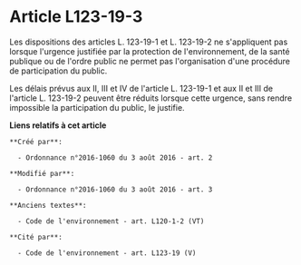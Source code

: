 # Article L123-19-3

Les dispositions des articles L. 123-19-1 et L. 123-19-2 ne s'appliquent pas lorsque l'urgence justifiée par la protection de
l'environnement, de la santé publique ou de l'ordre public ne permet pas l'organisation d'une procédure de participation du
public. 

Les délais prévus aux II, III et IV de l'article L. 123-19-1 et aux II et III de l'article L. 123-19-2 peuvent être réduits
lorsque cette urgence, sans rendre impossible la participation du public, le justifie.

**Liens relatifs à cet article**

	**Créé par**:

	  - Ordonnance n°2016-1060 du 3 août 2016 - art. 2

	**Modifié par**:

	  - Ordonnance n°2016-1060 du 3 août 2016 - art. 3

	**Anciens textes**:

	  - Code de l'environnement - art. L120-1-2 (VT)

	**Cité par**:

	  - Code de l'environnement - art. L123-19 (V)
